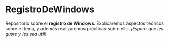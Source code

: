 # RegistroDeWindows
Repositorio sobre el **registro de Windows**.
Explicaremos aspectos teóricos sobre el tema, y además realizaremos prácticas sobre ello.
*¡Espero que les guste y les sea útil!*
